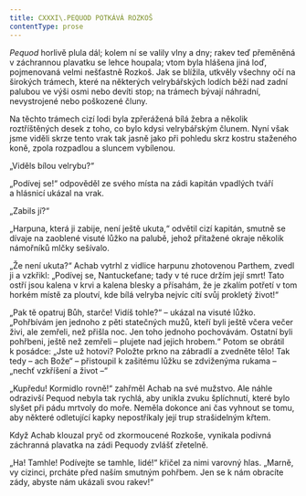 ```yaml
---
title: CXXXI\.PEQUOD POTKÁVÁ ROZKOŠ
contentType: prose
---
```


_Pequod_ horlivě plula dál; kolem ní se valily vlny a dny; rakev teď přeměněná v záchrannou plavatku se lehce houpala; vtom byla hlášena jiná loď, pojmenovaná velmi nešťastně Rozkoš. Jak se blížila, utkvěly všechny očí na širokých trámech, které na některých velrybářských lodích běží nad zadní palubou ve výši osmi nebo devíti stop; na trámech bývají náhradní, nevystrojené nebo poškozené čluny.

Na těchto trámech cizí lodi byla zpřerážená bílá žebra a několik roztříštěných desek z toho, co bylo kdysi velrybářským člunem. Nyní však jsme viděli skrze tento vrak tak jasně jako při pohledu skrz kostru staženého koně, zpola rozpadlou a sluncem vybílenou.

„Viděls bílou velrybu?“

„Podívej se!“ odpověděl ze svého místa na zádi kapitán vpadlých tváří a hlásnicí ukázal na vrak.

„Zabils jí?“

„Harpuna, která ji zabije, není ještě ukuta,“ odvětil cizí kapitán, smutně se dívaje na zaoblené visuté lůžko na palubě, jehož přitažené okraje několik námořníků mlčky sešívalo.

„Že není ukuta?“ Achab vytrhl z vidlice harpunu zhotovenou Parthem, zvedl ji a vzkřikl: „Podívej se, Nantuckeťane; tady v té ruce držím její smrt! Tato ostří jsou kalena v krvi a kalena blesky a přísahám, že je zkalím potřetí v tom horkém místě za ploutví, kde bílá velryba nejvíc cítí svůj prokletý život!“

„Pak tě opatruj Bůh, starče! Vidíš tohle?“ – ukázal na visuté lůžko. „Pohřbívám jen jednoho z pěti statečných mužů, kteří byli ještě včera večer živi, ale zemřeli, než přišla noc. Jen toho jednoho pochovávám. Ostatní byli pohřbeni, ještě než zemřeli – plujete nad jejich hrobem.“ Potom se obrátil k posádce: „Jste už hotovi? Položte prkno na zábradlí a zvedněte tělo! Tak tedy – ach Bože“ – přistoupil k zašitému lůžku se zdviženýma rukama – „nechť vzkříšení a život –“

„Kupředu! Kormidlo rovně!“ zahřměl Achab na své mužstvo. Ale náhle odrazivší Pequod nebyla tak rychlá, aby unikla zvuku šplíchnutí, které bylo slyšet při pádu mrtvoly do moře. Neměla dokonce ani čas vyhnout se tomu, aby některé odletující kapky nepostříkaly její trup strašidelným křtem.

Když Achab klouzal pryč od zkormoucené Rozkoše, vynikala podivná záchranná plavatka na zádi Pequody zvlášť zřetelně.

„Ha! Tamhle! Podívejte se tamhle, lidé!“ křičel za nimi varovný hlas. „Marně, vy cizinci, prcháte před naším smutným pohřbem. Jen se k nám obracíte zády, abyste nám ukázali svou rakev!“
